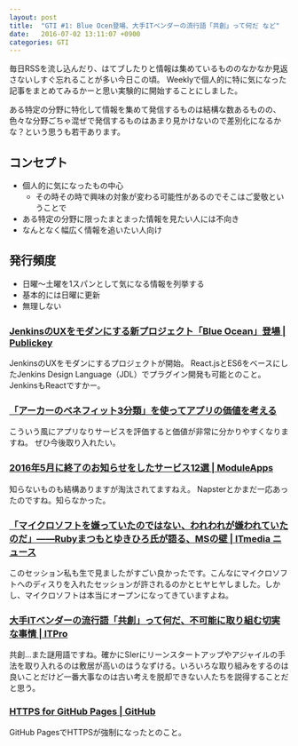 ```yaml
---
layout: post
title:  "GTI #1: Blue Ocen登場、大手ITベンダーの流行語「共創」って何だ など"
date:   2016-07-02 13:11:07 +0900
categories: GTI
---
```


毎日RSSを流し込んだり、はてブしたりと情報は集めているもののなかなか見返さないしすぐ忘れることが多い今日この頃。
Weeklyで個人的に特に気になった記事をまとめてみるかーと思い実験的に開始することにしました。

ある特定の分野に特化して情報を集めて発信するものは結構な数あるものの、色々な分野ごちゃ混ぜで発信するものはあまり見かけないので差別化になるかな？という思うも若干あります。

## コンセプト
- 個人的に気になったもの中心
  - その時その時で興味の対象が変わる可能性があるのでそこはご愛敬ということで
- ある特定の分野に限ったまとまった情報を見たい人には不向き
- なんとなく幅広く情報を追いたい人向け

## 発行頻度
- 日曜〜土曜を1スパンとして気になる情報を列挙する
- 基本的には日曜に更新
- 無理しない

### [JenkinsのUXをモダンにする新プロジェクト「Blue Ocean」登場 | Publickey](http://bit.ly/22RCzrQ)
JenkinsのUXをモダンにするプロジェクトが開始。
React.jsとES6をベースにしたJenkins Design Language（JDL）でプラグイン開発も可能とのこと。
JenkinsもReactですかー。

### [「アーカーのベネフィット3分類」を使ってアプリの価値を考える](http://bit.ly/1OdVEBO)
こういう風にアプリなりサービスを評価すると価値が非常に分かりやすくなりますね。
ぜひ今後取り入れたい。

### [2016年5月に終了のお知らせをしたサービス12選 | ModuleApps](http://bit.ly/1TWHEJL)
知らないものも結構ありますが淘汰されてますねえ。
Napsterとかまだ一応あったのですね。知らなかった。

### [「マイクロソフトを嫌っていたのではない、われわれが嫌われていたのだ」――Rubyまつもとゆきひろ氏が語る、MSの壁 | ITmedia ニュース](http://bit.ly/218SDnx)
このセッション私も生で見ましたがすごい良かったです。こんなにマイクロソフトへのディスりを入れたセッションが許されるのかとヒヤヒヤしました。しかし、マイクロソフトは本当にオープンになってきていますよね。

### [大手ITベンダーの流行語「共創」って何だ、不可能に取り組む切実な事情 | ITPro](http://nkbp.jp/25MWq0E)
共創…また謎用語ですね。確かにSIerにリーンスタートアップやアジャイルの手法を取り入れるのは敷居が高いのはうなずける。いろいろな取り組みをするのは良いことだけど一番大事なのは古い考えを脱却できない人たちを説得することだと思う。

### [HTTPS for GitHub Pages | GitHub](http://bit.ly/1VNr2sq)
GitHub PagesでHTTPSが強制になったとのこと。
